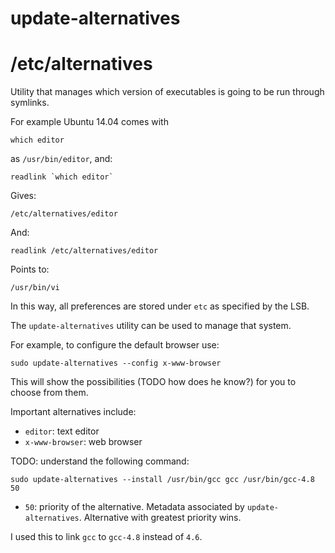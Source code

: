 # update-alternatives

# /etc/alternatives

Utility that manages which version of executables is going to be run through symlinks.

For example Ubuntu 14.04 comes with

    which editor

as `/usr/bin/editor`, and:

    readlink `which editor`

Gives:

    /etc/alternatives/editor

And:

    readlink /etc/alternatives/editor

Points to:

    /usr/bin/vi

In this way, all preferences are stored under `etc` as specified by the LSB.

The `update-alternatives` utility can be used to manage that system.

For example, to configure the default browser use:

    sudo update-alternatives --config x-www-browser

This will show the possibilities (TODO how does he know?) for you to choose from them.

Important alternatives include:

- `editor`: text editor
- `x-www-browser`: web browser

TODO: understand the following command:

    sudo update-alternatives --install /usr/bin/gcc gcc /usr/bin/gcc-4.8 50

- `50`: priority of the alternative. Metadata associated by `update-alternatives`. Alternative with greatest priority wins.

I used this to link `gcc` to `gcc-4.8` instead of `4.6`.
